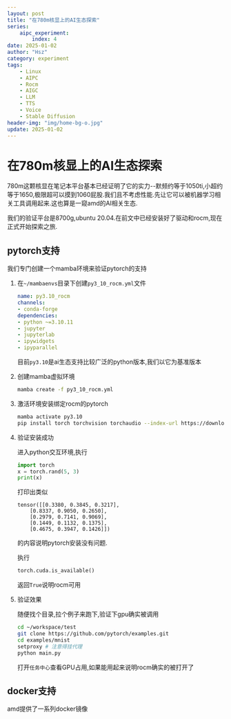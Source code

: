```yaml
---
layout: post
title: "在780m核显上的AI生态探索"
series:
    aipc_experiment:
        index: 4
date: 2025-01-02
author: "Hsz"
category: experiment
tags:
    - Linux
    - AIPC
    - Rocm
    - AIGC
    - LLM
    - TTS
    - Voice
    - Stable Diffusion
header-img: "img/home-bg-o.jpg"
update: 2025-01-02
---
```

# 在780m核显上的AI生态探索

780m这颗核显在笔记本平台基本已经证明了它的实力--默频约等于1050ti,小超约等于1650,极限超可以摸到1060屁股.我们且不考虑性能.先让它可以被机器学习相关工具调用起来.这也算是一窥amd的AI相关生态.

我们的验证平台是8700g,ubuntu 20.04.在前文中已经安装好了驱动和rocm,现在正式开始探索之旅.

## pytorch支持

我们专门创建一个mamba环境来验证pytorch的支持

1. 在`~/mambaenvs`目录下创建`py3_10_rocm.yml`文件

    ```yml
    name: py3.10_rocm
    channels:
    - conda-forge
    dependencies:
    - python ~=3.10.11
    - jupyter
    - jupyterlab
    - ipywidgets
    - ipyparallel
    ```

    目前`py3.10`是ai生态支持比较广泛的python版本,我们以它为基准版本

2. 创建mamba虚拟环境

    ```bash
    mamba create -f py3_10_rocm.yml
    ```

3. 激活环境安装绑定rocm的pytorch

    ```bash
    mamba activate py3.10
    pip install torch torchvision torchaudio --index-url https://download.pytorch.org/whl/rocm6.2
    ```

4. 验证安装成功

    进入python交互环境,执行

    ```python
    import torch
    x = torch.rand(5, 3)
    print(x)
    ```

    打印出类似

    ```pyhton
    tensor([[0.3380, 0.3845, 0.3217],
        [0.8337, 0.9050, 0.2650],
        [0.2979, 0.7141, 0.9069],
        [0.1449, 0.1132, 0.1375],
        [0.4675, 0.3947, 0.1426]])
    ```

    的内容说明pytorch安装没有问题.

    执行

    ```python
    torch.cuda.is_available()
    ```

    返回`True`说明rocm可用

5. 验证效果

    随便找个目录,拉个例子来跑下,验证下gpu确实被调用

    ```bash
    cd ~/workspace/test
    git clone https://github.com/pytorch/examples.git
    cd examples/mnist
    setproxy # 注意得挂代理
    python main.py
    ```

    打开`任务中心`查看GPU占用,如果能用起来说明rocm确实的被打开了

## docker支持

amd提供了一系列docker镜像
